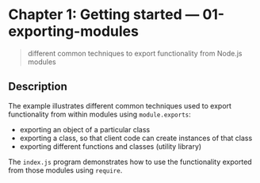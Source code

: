 # Chapter 1: Getting started &mdash; 01-exporting-modules
> different common techniques to export functionality from Node.js modules

## Description
The example illustrates different common techniques used to export functionality from within modules using `module.exports`:
+ exporting an object of a particular class
+ exporting a class, so that client code can create instances of that class
+ exporting different functions and classes (utility library)

The `index.js` program demonstrates how to use the functionality exported from those modules using `require`.
